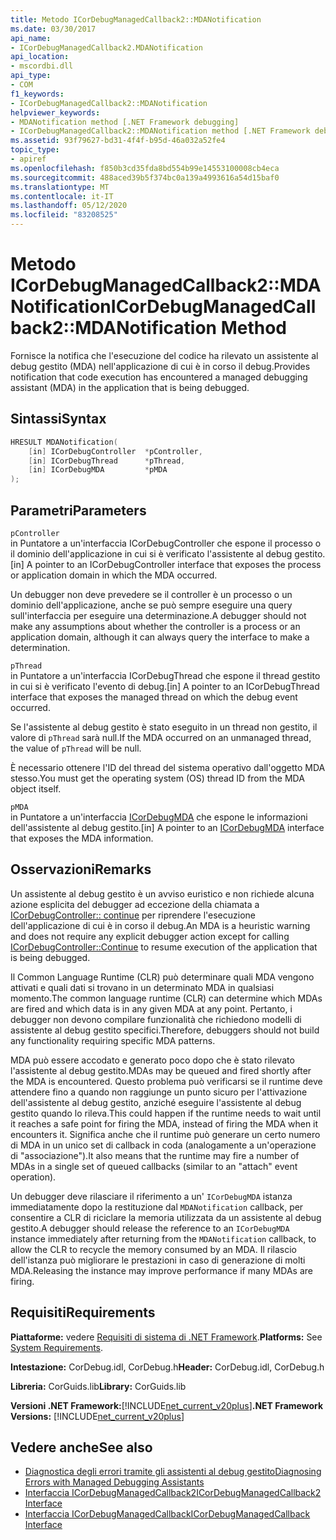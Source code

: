 ```yaml
---
title: Metodo ICorDebugManagedCallback2::MDANotification
ms.date: 03/30/2017
api_name:
- ICorDebugManagedCallback2.MDANotification
api_location:
- mscordbi.dll
api_type:
- COM
f1_keywords:
- ICorDebugManagedCallback2::MDANotification
helpviewer_keywords:
- MDANotification method [.NET Framework debugging]
- ICorDebugManagedCallback2::MDANotification method [.NET Framework debugging]
ms.assetid: 93f79627-bd31-4f4f-b95d-46a032a52fe4
topic_type:
- apiref
ms.openlocfilehash: f850b3cd35fda8bd554b99e14553100008cb4eca
ms.sourcegitcommit: 488aced39b5f374bc0a139a4993616a54d15baf0
ms.translationtype: MT
ms.contentlocale: it-IT
ms.lasthandoff: 05/12/2020
ms.locfileid: "83208525"
---
```

# <a name="icordebugmanagedcallback2mdanotification-method"></a><span data-ttu-id="82771-102">Metodo ICorDebugManagedCallback2::MDANotification</span><span class="sxs-lookup"><span data-stu-id="82771-102">ICorDebugManagedCallback2::MDANotification Method</span></span>
<span data-ttu-id="82771-103">Fornisce la notifica che l'esecuzione del codice ha rilevato un assistente al debug gestito (MDA) nell'applicazione di cui è in corso il debug.</span><span class="sxs-lookup"><span data-stu-id="82771-103">Provides notification that code execution has encountered a managed debugging assistant (MDA) in the application that is being debugged.</span></span>  
  
## <a name="syntax"></a><span data-ttu-id="82771-104">Sintassi</span><span class="sxs-lookup"><span data-stu-id="82771-104">Syntax</span></span>  
  
```cpp  
HRESULT MDANotification(  
    [in] ICorDebugController  *pController,  
    [in] ICorDebugThread      *pThread,  
    [in] ICorDebugMDA         *pMDA  
);  
```  
  
## <a name="parameters"></a><span data-ttu-id="82771-105">Parametri</span><span class="sxs-lookup"><span data-stu-id="82771-105">Parameters</span></span>  
 `pController`  
 <span data-ttu-id="82771-106">in Puntatore a un'interfaccia ICorDebugController che espone il processo o il dominio dell'applicazione in cui si è verificato l'assistente al debug gestito.</span><span class="sxs-lookup"><span data-stu-id="82771-106">[in] A pointer to an ICorDebugController interface that exposes the process or application domain in which the MDA occurred.</span></span>  
  
 <span data-ttu-id="82771-107">Un debugger non deve prevedere se il controller è un processo o un dominio dell'applicazione, anche se può sempre eseguire una query sull'interfaccia per eseguire una determinazione.</span><span class="sxs-lookup"><span data-stu-id="82771-107">A debugger should not make any assumptions about whether the controller is a process or an application domain, although it can always query the interface to make a determination.</span></span>  
  
 `pThread`  
 <span data-ttu-id="82771-108">in Puntatore a un'interfaccia ICorDebugThread che espone il thread gestito in cui si è verificato l'evento di debug.</span><span class="sxs-lookup"><span data-stu-id="82771-108">[in] A pointer to an ICorDebugThread interface that exposes the managed thread on which the debug event occurred.</span></span>  
  
 <span data-ttu-id="82771-109">Se l'assistente al debug gestito è stato eseguito in un thread non gestito, il valore di `pThread` sarà null.</span><span class="sxs-lookup"><span data-stu-id="82771-109">If the MDA occurred on an unmanaged thread, the value of `pThread` will be null.</span></span>  
  
 <span data-ttu-id="82771-110">È necessario ottenere l'ID del thread del sistema operativo dall'oggetto MDA stesso.</span><span class="sxs-lookup"><span data-stu-id="82771-110">You must get the operating system (OS) thread ID from the MDA object itself.</span></span>  
  
 `pMDA`  
 <span data-ttu-id="82771-111">in Puntatore a un'interfaccia [ICorDebugMDA](icordebugmda-interface.md) che espone le informazioni dell'assistente al debug gestito.</span><span class="sxs-lookup"><span data-stu-id="82771-111">[in] A pointer to an [ICorDebugMDA](icordebugmda-interface.md) interface that exposes the MDA information.</span></span>  
  
## <a name="remarks"></a><span data-ttu-id="82771-112">Osservazioni</span><span class="sxs-lookup"><span data-stu-id="82771-112">Remarks</span></span>  
 <span data-ttu-id="82771-113">Un assistente al debug gestito è un avviso euristico e non richiede alcuna azione esplicita del debugger ad eccezione della chiamata a [ICorDebugController:: continue](icordebugcontroller-continue-method.md) per riprendere l'esecuzione dell'applicazione di cui è in corso il debug.</span><span class="sxs-lookup"><span data-stu-id="82771-113">An MDA is a heuristic warning and does not require any explicit debugger action except for calling [ICorDebugController::Continue](icordebugcontroller-continue-method.md) to resume execution of the application that is being debugged.</span></span>  
  
 <span data-ttu-id="82771-114">Il Common Language Runtime (CLR) può determinare quali MDA vengono attivati e quali dati si trovano in un determinato MDA in qualsiasi momento.</span><span class="sxs-lookup"><span data-stu-id="82771-114">The common language runtime (CLR) can determine which MDAs are fired and which data is in any given MDA at any point.</span></span> <span data-ttu-id="82771-115">Pertanto, i debugger non devono compilare funzionalità che richiedono modelli di assistente al debug gestito specifici.</span><span class="sxs-lookup"><span data-stu-id="82771-115">Therefore, debuggers should not build any functionality requiring specific MDA patterns.</span></span>  
  
 <span data-ttu-id="82771-116">MDA può essere accodato e generato poco dopo che è stato rilevato l'assistente al debug gestito.</span><span class="sxs-lookup"><span data-stu-id="82771-116">MDAs may be queued and fired shortly after the MDA is encountered.</span></span> <span data-ttu-id="82771-117">Questo problema può verificarsi se il runtime deve attendere fino a quando non raggiunge un punto sicuro per l'attivazione dell'assistente al debug gestito, anziché eseguire l'assistente al debug gestito quando lo rileva.</span><span class="sxs-lookup"><span data-stu-id="82771-117">This could happen if the runtime needs to wait until it reaches a safe point for firing the MDA, instead of firing the MDA when it encounters it.</span></span> <span data-ttu-id="82771-118">Significa anche che il runtime può generare un certo numero di MDA in un unico set di callback in coda (analogamente a un'operazione di "associazione").</span><span class="sxs-lookup"><span data-stu-id="82771-118">It also means that the runtime may fire a number of MDAs in a single set of queued callbacks (similar to an "attach" event operation).</span></span>  
  
 <span data-ttu-id="82771-119">Un debugger deve rilasciare il riferimento a un' `ICorDebugMDA` istanza immediatamente dopo la restituzione dal `MDANotification` callback, per consentire a CLR di riciclare la memoria utilizzata da un assistente al debug gestito.</span><span class="sxs-lookup"><span data-stu-id="82771-119">A debugger should release the reference to an `ICorDebugMDA` instance immediately after returning from the `MDANotification` callback, to allow the CLR to recycle the memory consumed by an MDA.</span></span> <span data-ttu-id="82771-120">Il rilascio dell'istanza può migliorare le prestazioni in caso di generazione di molti MDA.</span><span class="sxs-lookup"><span data-stu-id="82771-120">Releasing the instance may improve performance if many MDAs are firing.</span></span>  
  
## <a name="requirements"></a><span data-ttu-id="82771-121">Requisiti</span><span class="sxs-lookup"><span data-stu-id="82771-121">Requirements</span></span>  
 <span data-ttu-id="82771-122">**Piattaforme:** vedere [Requisiti di sistema di .NET Framework](../../get-started/system-requirements.md).</span><span class="sxs-lookup"><span data-stu-id="82771-122">**Platforms:** See [System Requirements](../../get-started/system-requirements.md).</span></span>  
  
 <span data-ttu-id="82771-123">**Intestazione:** CorDebug.idl, CorDebug.h</span><span class="sxs-lookup"><span data-stu-id="82771-123">**Header:** CorDebug.idl, CorDebug.h</span></span>  
  
 <span data-ttu-id="82771-124">**Libreria:** CorGuids.lib</span><span class="sxs-lookup"><span data-stu-id="82771-124">**Library:** CorGuids.lib</span></span>  
  
 <span data-ttu-id="82771-125">**Versioni .NET Framework:**[!INCLUDE[net_current_v20plus](../../../../includes/net-current-v20plus-md.md)]</span><span class="sxs-lookup"><span data-stu-id="82771-125">**.NET Framework Versions:** [!INCLUDE[net_current_v20plus](../../../../includes/net-current-v20plus-md.md)]</span></span>  
  
## <a name="see-also"></a><span data-ttu-id="82771-126">Vedere anche</span><span class="sxs-lookup"><span data-stu-id="82771-126">See also</span></span>

- [<span data-ttu-id="82771-127">Diagnostica degli errori tramite gli assistenti al debug gestito</span><span class="sxs-lookup"><span data-stu-id="82771-127">Diagnosing Errors with Managed Debugging Assistants</span></span>](../../debug-trace-profile/diagnosing-errors-with-managed-debugging-assistants.md)
- [<span data-ttu-id="82771-128">Interfaccia ICorDebugManagedCallback2</span><span class="sxs-lookup"><span data-stu-id="82771-128">ICorDebugManagedCallback2 Interface</span></span>](icordebugmanagedcallback2-interface.md)
- [<span data-ttu-id="82771-129">Interfaccia ICorDebugManagedCallback</span><span class="sxs-lookup"><span data-stu-id="82771-129">ICorDebugManagedCallback Interface</span></span>](icordebugmanagedcallback-interface.md)
